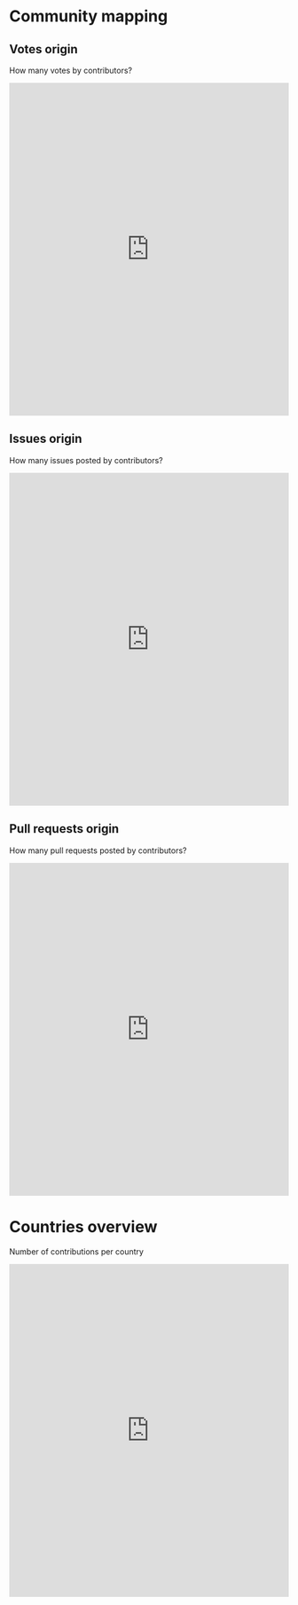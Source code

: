 # Community mapping

## Votes origin
How many votes by contributors?

<iframe title="Votes"
  aria-label="Map"
  src="https://datawrapper.dwcdn.net/eUhJa/9/"
  scrolling="no"
  frameborder="0"
  style="width: 100%; min-width: 300px; border: none;"
  height="600">
</iframe>

## Issues origin
How many issues posted by contributors?

<iframe title="Issues"
  aria-label="Map"
  src="https://datawrapper.dwcdn.net/hsNah/1/"
  scrolling="no"
  frameborder="0"
  style="width: 100%; min-width: 300px; border: none;"
  height="600">
</iframe>

## Pull requests origin
How many pull requests posted by contributors?

<iframe title="PR"
  aria-label="Map"
  src="https://datawrapper.dwcdn.net/3kQ9R/2/"
  scrolling="no"
  frameborder="0"
  style="width: 100%; min-width: 300px; border: none;"
  height="600">
</iframe>

# Countries overview
Number of contributions per country

<iframe title="Overview"
  aria-label="Chart"
  src="https://datawrapper.dwcdn.net/15vqx/2/"
  scrolling="no"
  frameborder="0"
  style="width: 100%; min-width: 300px; border: none;"
  height="600">
</iframe>
